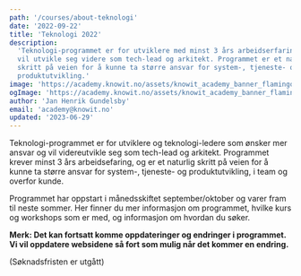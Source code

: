 ```yaml
---
path: '/courses/about-teknologi'
date: '2022-09-22'
title: 'Teknologi 2022'
description:
  'Teknologi-programmet er for utviklere med minst 3 års arbeidserfaring som
  vil utvikle seg videre som tech-lead og arkitekt. Programmet er et naturlig
  skritt på veien for å kunne ta større ansvar for system-, tjeneste- og
  produktutvikling.'
image: 'https://academy.knowit.no/assets/knowit_academy_banner_flamingo.png'
ogImage: 'https://academy.knowit.no/assets/knowit_academy_banner_flamingo.png'
author: 'Jan Henrik Gundelsby'
email: 'academy@knowit.no'
updated: '2023-06-29'
---
```


Teknologi-programmet er for utviklere og teknologi-ledere som ønsker mer ansvar og vil videreutvikle seg som tech-lead og arkitekt. Programmet krever minst 3 års arbeidsefaring, og er et naturlig skritt på veien for å kunne ta større ansvar for system-, tjeneste- og produktutvikling, i team og overfor kunde.

Programmet har oppstart i månedsskiftet september/oktober og varer fram til
neste sommer. Her finner du mer informasjon om programmet, hvilke kurs og
workshops som er med, og informasjon om hvordan du søker.

**Merk: Det kan fortsatt komme oppdateringer og endringer i programmet. Vi vil
oppdatere websidene så fort som mulig når det kommer en endring.**

(Søknadsfristen er utgått)
